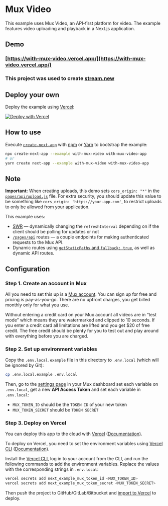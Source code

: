 # Mux Video

This example uses Mux Video, an API-first platform for video. The example features video uploading and playback in a Next.js application.

## Demo

### [https://with-mux-video.vercel.app/](https://with-mux-video.vercel.app/)

### This project was used to create [stream.new](https://stream.new/)

## Deploy your own

Deploy the example using [Vercel](https://vercel.com/home):

[![Deploy with Vercel](https://vercel.com/button)](https://vercel.com/new/git/external?repository-url=https://github.com/vercel/next.js/tree/canary/examples/with-mux-video&project-name=with-mux-video&repository-name=with-mux-video)

## How to use

Execute [`create-next-app`](https://github.com/vercel/next.js/tree/canary/packages/create-next-app) with [npm](https://docs.npmjs.com/cli/init) or [Yarn](https://yarnpkg.com/lang/en/docs/cli/create/) to bootstrap the example:

```bash
npx create-next-app --example with-mux-video with-mux-video-app
# or
yarn create next-app --example with-mux-video with-mux-video-app
```

## Note

**Important:** When creating uploads, this demo sets `cors_origin: "*"` in the [`pages/api/upload.js`](pages/api/upload.js) file. For extra security, you should update this value to be something like `cors_origin: 'https://your-app.com'`, to restrict uploads to only be allowed from your application.

This example uses:

- [SWR](https://swr.now.sh/) — dynamically changing the `refreshInterval` depending on if the client should be polling for updates or not
- [`/pages/api`](pages/api) routes — a couple endpoints for making authenticated requests to the Mux API.
- Dynamic routes using [`getStaticPaths` and `fallback: true`](https://nextjs.org/docs/basic-features/data-fetching#getstaticpaths-static-generation), as well as dynamic API routes.

## Configuration

### Step 1. Create an account in Mux

All you need to set this up is a [Mux account](https://mux.com). You can sign up for free and pricing is pay-as-you-go. There are no upfront charges, you get billed monthly only for what you use.

Without entering a credit card on your Mux account all videos are in “test mode” which means they are watermarked and clipped to 10 seconds. If you enter a credit card all limitations are lifted and you get \$20 of free credit. The free credit should be plenty for you to test out and play around with everything before you are charged.

### Step 2. Set up environment variables

Copy the `.env.local.example` file in this directory to `.env.local` (which will be ignored by Git):

```bash
cp .env.local.example .env.local
```

Then, go to the [settings page](https://dashboard.mux.com/settings/access-tokens) in your Mux dashboard set each variable on `.env.local`, get a new **API Access Token** and set each variable in `.env.local`:

- `MUX_TOKEN_ID` should be the `TOKEN ID` of your new token
- `MUX_TOKEN_SECRET` should be `TOKEN SECRET`

### Step 3. Deploy on Vercel

You can deploy this app to the cloud with [Vercel](https://vercel.com/new?utm_source=github&utm_medium=readme&utm_campaign=next-example) ([Documentation](https://nextjs.org/docs/deployment)).

To deploy on Vercel, you need to set the environment variables using [Vercel CLI](https://vercel.com/download) ([Documentation](https://vercel.com/docs/cli#commands/secrets)).

Install the [Vercel CLI](https://vercel.com/download), log in to your account from the CLI, and run the following commands to add the environment variables. Replace the values with the corresponding strings in `.env.local`:

```bash
vercel secrets add next_example_mux_token_id <MUX_TOKEN_ID>
vercel secrets add next_example_mux_token_secret <MUX_TOKEN_SECRET>
```

Then push the project to GitHub/GitLab/Bitbucket and [import to Vercel](https://vercel.com/new?utm_source=github&utm_medium=readme&utm_campaign=next-example) to deploy.
